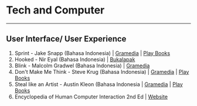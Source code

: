 # Tech and Computer
---
## User Interface/ User Experience
1. Sprint - Jake Snapp (Bahasa Indonesia) | [Gramedia](https://www.gramedia.com/products/sprint-republish) | [Play Books](https://play.google.com/store/books/details/Jake_Knapp_Sprint_Republish?id=LxRkDwAAQBAJ)
2. Hooked - Nir Eyal (Bahasa Indonesia) | [Bukalapak](https://www.bukalapak.com/p/hobi-koleksi/buku/bisnis/adaa4k-jual-hooked-nir-eyal?)
3. Blink - Malcolm Gradwel (Bahasa Indonesia) | [Gramedia](https://www.gramedia.com/author/author-malcolm-gladwell)
4. Don't Make Me Think - Steve Krug (Bahasa Indonesia) | [Gramedia](https://www.gramedia.com/products/conf-dont-make-me-think) | [Play Books](https://play.google.com/store/books/details/Steve_Krug_Don_t_Make_Me_Think?id=Q-VjCgAAQBAJ)
5. Steal like an Artist - Austin Kleon (Bahasa Indonesia | [Gramedia](https://www.gramedia.com/products/steal-like-an-artist) | [Play Books](https://play.google.com/store/books/details/Austin_Kleon_Steal_Like_An_Artist?id=73WqCgAAQBAJ)
6. Encyclopedia of Human Computer Interaction 2nd Ed | [Website](https://www.interaction-design.org/literature/book/the-encyclopedia-of-human-computer-interaction-2nd-ed)
